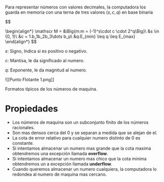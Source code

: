 Para representar números con valores decimales, la computadora los guarda en memoria con una terna de tres valores $(s, c, q)$ en base binaria

$$

\begin{align*}
\mathscr M = &\Big\{m:m = (-1)^s\cdot c \cdot 2^q\Big\}\\
&s \in \{0, 1\}\\
&c = 1.b_1b_2b_3\dots b_p\\
&q:E_{min} \leq q \leq E_{max}
\end{align*}
$$

$s:$ Signo, Indica si es positivo o negativo.

$c:$ Mantisa, le da significado al numero.

$q:$ Exponente, le da magnitud al numero.

![[Punto Flotante 1.png]]

Formatos típicos de los números de maquina.

# Propiedades

- Los números de maquina son un subconjunto finito de los números racionales.
- Son mas densos cerca del $0$ y se separan a medida que se alejan de el.
- La cota de error relativo para cualquier numero distinto de $0$ es constante.
- Si intentamos almacenar un numero mas grande que la cota maxima obtendremos una excepción llamada **overflow**.
- Si intentamos almacenar un numero mas chico que la cota minima obtendremos un a excepción llamada **underflow**.
- Cuando queremos almacenar un numero cualquiera, la computadora lo redondea al numero de maquina mas cercano.
